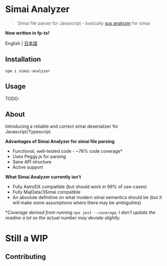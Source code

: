 # Simai Analyzer

>Simai file parser for Javascript - basically [sus analyzer](https://www.npmjs.com/package/sus-analyzer) for simai

**Now written in fp-ts!**

English | [日本語](docs/nihongo.md)

## Installation

```
npm i simai-analyzer
```

## Usage
TODO:

## About

Introducing a reliable and correct simai deserializer for 
Javascript/Typescript.

**Advantages of Simai Analyzer for simai file parsing**

- Functional, well-tested code - ~78% code coverage\*
- Uses Peggy.js for parsing
- Sane API structure 
- Active support

**What Simai Analyzer currently isn't**

- Fully AstroDX compatible (but should work in 99% of use-cases)
- Fully MajData/3Simai compatible
- An absolute definitive on what modern simai semantics should be (but it will make some
assumptions where there may be ambiguities)

\**Coverage derived from running `npx jest --coverage`, 
I don't update the readme a lot so the actual number may deviate 
slightly.*

# Still a WIP

## Contributing

